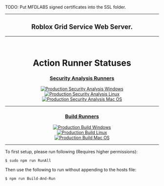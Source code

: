TODO: Put MFDLABS signed certificates into the SSL folder.
<hr />

<h2 align="center"><b>Roblox Grid Service Web Server.</b></h2>
<hr />
<br />
<p align="center">
<h1 align="center"><b>Action Runner Statuses</b></h1>
    <div align="center">
        <h3><u><b>Security Analysis Runners</b></u></h3>
        <p></p>
        <a style="display: block;" href="https://github.com/mfdlabs-grid-development/grid-service-websrv/actions/workflows/security-analysis-windows.yml"><img src="https://github.com/mfdlabs-grid-development/grid-service-websrv/actions/workflows/security-analysis-windows.yml/badge.svg?branch=master" alt="Production Security Analysis Windows"/></a>
        <a style="display: block;" href="https://github.com/mfdlabs-grid-development/grid-service-websrv/actions/workflows/security-analysis-linux.yml"><img src="https://github.com/mfdlabs-grid-development/grid-service-websrv/actions/workflows/security-analysis-linux.yml/badge.svg?branch=master" alt="Production Security Analysis Linux"/></a>
        <a style="display: block;" href="https://github.com/mfdlabs-grid-development/grid-service-websrv/actions/workflows/security-analysis-mac-os.yml"><img src="https://github.com/mfdlabs-grid-development/grid-service-websrv/actions/workflows/security-analysis-mac-os.yml/badge.svg?branch=master" alt="Production Security Analysis Mac OS"/></a>
    </div>
    <hr />
    <div align="center">
        <h3><u><b>Build Runners</b></u></h3>
        <p></p>
        <a style="display: block;" href="https://github.com/mfdlabs-grid-development/grid-service-websrv/actions/workflows/build-windows.yml"><img src="https://github.com/mfdlabs-grid-development/grid-service-websrv/actions/workflows/build-windows.yml/badge.svg?branch=master" alt="Production Build Windows"/></a>
        <a style="display: block;" href="https://github.com/mfdlabs-grid-development/grid-service-websrv/actions/workflows/build-linux.yml"><img src="https://github.com/mfdlabs-grid-development/grid-service-websrv/actions/workflows/build-linux.yml/badge.svg?branch=master" alt="Production Build Linux"/></a>
        <a style="display: block;" href="https://github.com/mfdlabs-grid-development/grid-service-websrv/actions/workflows/build-mac-os.yml"><img src="https://github.com/mfdlabs-grid-development/grid-service-websrv/actions/workflows/build-mac-os.yml/badge.svg?branch=master" alt="Production Build Mac OS"/></a>
    </div>
    <hr />
</p>


To first setup, please run following (Requires higher permissions):

```sh
$ sudo npm run RunAll
```

Then use the following to run without appending to the hosts file:
```sh
$ npm run Build-And-Run
```
